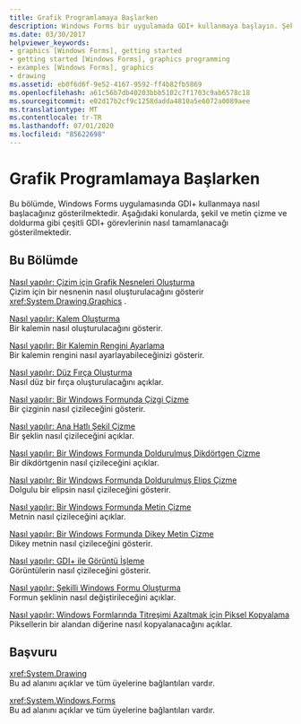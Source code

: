 ```yaml
---
title: Grafik Programlamaya Başlarken
description: Windows Forms bir uygulamada GDI+ kullanmaya başlayın. Şekil ve metin çizme ve doldurma gibi çeşitli GDI+ görevlerini tamamlamayı öğrenin.
ms.date: 03/30/2017
helpviewer_keywords:
- graphics [Windows Forms], getting started
- getting started [Windows Forms], graphics programming
- examples [Windows Forms], graphics
- drawing
ms.assetid: eb0f6d6f-9e52-4167-9592-ff4b82fb5869
ms.openlocfilehash: a61c56b7db40203bbb5102c7f1703c9ab6578c18
ms.sourcegitcommit: e02d17b2cf9c1258dadda4810a5e6072a0089aee
ms.translationtype: MT
ms.contentlocale: tr-TR
ms.lasthandoff: 07/01/2020
ms.locfileid: "85622698"
---
```

# <a name="getting-started-with-graphics-programming"></a>Grafik Programlamaya Başlarken
Bu bölümde, Windows Forms uygulamasında GDI+ kullanmaya nasıl başlacağınız gösterilmektedir. Aşağıdaki konularda, şekil ve metin çizme ve doldurma gibi çeşitli GDI+ görevlerinin nasıl tamamlanacağı gösterilmektedir.  
  
## <a name="in-this-section"></a>Bu Bölümde  
 [Nasıl yapılır: Çizim için Grafik Nesneleri Oluşturma](how-to-create-graphics-objects-for-drawing.md)  
 Çizim için bir nesnenin nasıl oluşturulacağını gösterir <xref:System.Drawing.Graphics> .  
  
 [Nasıl yapılır: Kalem Oluşturma](how-to-create-a-pen.md)  
 Bir kalemin nasıl oluşturulacağını gösterir.  
  
 [Nasıl yapılır: Bir Kalemin Rengini Ayarlama](how-to-set-the-color-of-a-pen.md)  
 Bir kalemin rengini nasıl ayarlayabileceğinizi gösterir.  
  
 [Nasıl yapılır: Düz Fırça Oluşturma](how-to-create-a-solid-brush.md)  
 Nasıl düz bir fırça oluşturulacağını açıklar.  
  
 [Nasıl yapılır: Bir Windows Formunda Çizgi Çizme](how-to-draw-a-line-on-a-windows-form.md)  
 Bir çizginin nasıl çizileceğini gösterir.  
  
 [Nasıl yapılır: Ana Hatlı Şekil Çizme](how-to-draw-an-outlined-shape.md)  
 Bir şeklin nasıl çizileceğini açıklar.  
  
 [Nasıl yapılır: Bir Windows Formunda Doldurulmuş Dikdörtgen Çizme](how-to-draw-a-filled-rectangle-on-a-windows-form.md)  
 Bir dikdörtgenin nasıl çizileceğini açıklar.  
  
 [Nasıl yapılır: Bir Windows Formunda Doldurulmuş Elips Çizme](how-to-draw-a-filled-ellipse-on-a-windows-form.md)  
 Dolgulu bir elipsin nasıl çizileceğini gösterir.  
  
 [Nasıl yapılır: Bir Windows Formunda Metin Çizme](how-to-draw-text-on-a-windows-form.md)  
 Metnin nasıl çizileceğini açıklar.  
  
 [Nasıl yapılır: Bir Windows Formunda Dikey Metin Çizme](how-to-draw-vertical-text-on-a-windows-form.md)  
 Dikey metnin nasıl çizileceğini gösterir.  
  
 [Nasıl yapılır: GDI+ ile Görüntü İşleme](how-to-render-images-with-gdi.md)  
 Görüntülerin nasıl çizileceğini gösterir.  
  
 [Nasıl yapılır: Şekilli Windows Formu Oluşturma](how-to-create-a-shaped-windows-form.md)  
 Formun şeklinin nasıl değiştirileceğini açıklar.  
  
 [Nasıl yapılır: Windows Formlarında Titreşimi Azaltmak için Piksel Kopyalama](how-to-copy-pixels-for-reducing-flicker-in-windows-forms.md)  
 Piksellerin bir alandan diğerine nasıl kopyalanacağını açıklar.  
  
## <a name="reference"></a>Başvuru  
 <xref:System.Drawing>  
 Bu ad alanını açıklar ve tüm üyelerine bağlantıları vardır.  
  
 <xref:System.Windows.Forms>  
 Bu ad alanını açıklar ve tüm üyelerine bağlantıları vardır.
